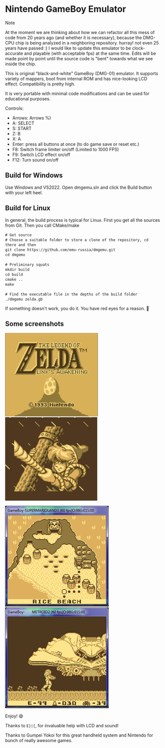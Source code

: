 # Nintendo GameBoy Emulator

> [!NOTE]
> At the moment we are thinking about how we can refactor all this mess of code from 20 years ago (and whether it is necessary), because the DMG-CPU chip is being analyzed in a neighboring repository. hurray! not even 25 years have passed :)
> I would like to update this emulator to be clock-accurate and playable (with acceptable fps) at the same time. Edits will be made point by point until the source code is "bent" towards what we see inside the chip.

This is original "black-and-white" GameBoy (DMG-01) emulator.
It supports variety of mappers, boot from internal ROM and has nice-looking LCD effect.
Compatibility is pretty high.

It is very portable with minimal code modifications and can be used for educational purposes.

Controls:
- Arrows: Arrows %)
- A: SELECT
- S: START
- Z: B
- X: A
- Enter: press all buttons at once (to do game save or reset etc.)
- F8: Switch frame limiter on/off (Limited to 1000 FPS)
- F9: Switch LCD effect on/off
- F12: Turn sound on/off

## Build for Windows

Use Windows and VS2022. Open dmgemu.sln and click the Build button with your left heel.

## Build for Linux

In general, the build process is typical for Linux. First you get all the sources from Git. Then you call CMake/make

```
# Get source
# Choose a suitable folder to store a clone of the repository, cd there and then
git clone https://github.com/emu-russia/dmgemu.git
cd dmgemu

# Preliminary squats
mkdir build
cd build
cmake ..
make

# Find the executable file in the depths of the build folder
./dmgemu zelda.gb
```

If something doesn't work, you do it. You have red eyes for a reason. :penguin:

## Some screenshots

![whc4e0b23f6744b0](/imgstore/whc4e0b23f6744b0.png)
![whc4e0b23fd946e8](/imgstore/whc4e0b23fd946e8.png)

![whc4e0b23ac916b8](/imgstore/whc4e0b23ac916b8.png)
![whc4e0b23a683fc0](/imgstore/whc4e0b23a683fc0.png)

Enjoy! :smile:

Thanks to `E}|{`, for invaluable help with LCD and sound!

Thanks to Gumpei Yokoi for this great handheld system and Nintendo for bunch of really awesome games.
